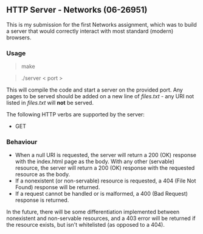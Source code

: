 ## HTTP Server - Networks (06-26951) 
This is my submission for the first Networks assignment, which was to build a server that would correctly interact with most standard (modern) browsers. 

### Usage
> make

> ./server < port > 

This will compile the code and start a server on the provided port. Any pages to be served should be added on a new line of _files.txt_  - any URI not listed in _files.txt_ will **not** be served.

The following HTTP verbs are supported by the server:
- GET 

### Behaviour
- When a null URI is requested, the server will return a 200 (OK) response with the index.html page as the body. With any other (servable) resource, the server will return a 200 (OK) response with the requested resource as the body.
- If a nonexistent (or non-servable) resource is requested, a 404 (File Not Found) response will be returned.
- If a request cannot be handled or is malformed, a 400 (Bad Request) response is returned.

In the future, there will be some differentiation implemented between nonexistent and non-servable resources, and a 403 error will be returned if the resource exists, but isn't whitelisted (as opposed to a 404).
